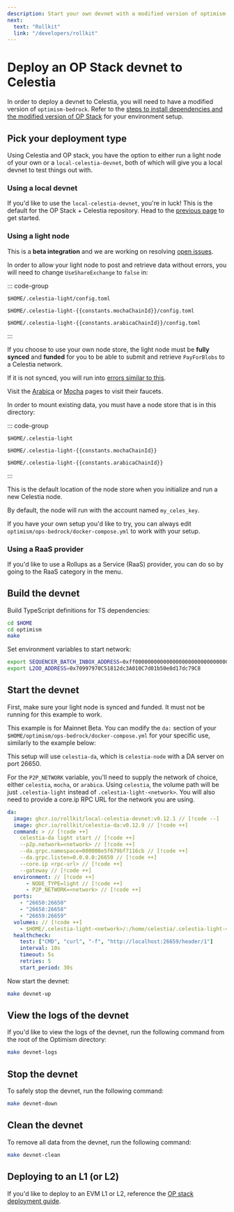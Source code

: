```yaml
---
description: Start your own devnet with a modified version of optimism-bedrock.
next:
  text: "Rollkit"
  link: "/developers/rollkit"
---
```


# Deploy an OP Stack devnet to Celestia

<!-- markdownlint-disable MD033 -->
<script setup>
import constants from '/.vitepress/constants/constants.js'

</script>

In order to deploy a devnet to Celestia, you will need to have a modified
version of `optimism-bedrock`.
Refer to the
[steps to install dependencies and the modified version of OP Stack](./optimism-devnet.md)
for your environment setup.

## Pick your deployment type

Using Celestia and OP stack, you have the option to either
run a light node of your own or a `local-celestia-devnet`,
both of which will give you a local devnet to test things out with.

### Using a local devnet

If you'd like to use the `local-celestia-devnet`, you're in luck!
This is the default for the OP Stack + Celestia repository. Head
to the [previous page](./optimism-devnet.md) to get started.

### Using a light node

This is a **beta integration** and we are working on resolving
[open issues](https://github.com/celestiaorg/optimism/issues/).

In order to allow your light node to post
and retrieve data without errors, you will need to change `UseShareExchange`
to `false` in:

::: code-group

```bash-vue [Mainnet Beta]
$HOME/.celestia-light/config.toml
```

```bash-vue [Mocha]
$HOME/.celestia-light-{{constants.mochaChainId}}/config.toml
```

```bash-vue [Arabica]
$HOME/.celestia-light-{{constants.arabicaChainId}}/config.toml
```

:::

If you choose to use your own node store, the light node
must be **fully synced** and **funded** for you to be able to submit
and retrieve `PayForBlobs` to a Celestia network.

If it is not synced, you will run into
[errors similar to this](https://github.com/celestiaorg/celestia-node/issues/2151/).

Visit the [Arabica](../nodes/arabica-devnet.md)
or [Mocha](../nodes/mocha-testnet.md) pages to
visit their faucets.

In order to mount existing data, you must have a node store that is
in this directory:

::: code-group

```bash-vue [Mainnet Beta]
$HOME/.celestia-light
```

```bash-vue [Mocha]
$HOME/.celestia-light-{{constants.mochaChainId}}
```

```bash-vue [Arabica]
$HOME/.celestia-light-{{constants.arabicaChainId}}
```

:::

This is the default location of the node store
when you initialize and run a new Celestia node.

By default, the node will run with the account named
`my_celes_key`.

If you have your own setup you'd like to try, you can always edit
`optimism/ops-bedrock/docker-compose.yml` to work with your setup.

### Using a RaaS provider

If you'd like to use a Rollups as a Service (RaaS) provider, you can do so
by going to the RaaS category in the menu.

## Build the devnet

Build TypeScript definitions for TS dependencies:

```bash
cd $HOME
cd optimism
make
```

Set environment variables to start network:

```bash
export SEQUENCER_BATCH_INBOX_ADDRESS=0xff00000000000000000000000000000000000000
export L2OO_ADDRESS=0x70997970C51812dc3A010C7d01b50e0d17dc79C8
```

## Start the devnet

First, make sure your light node is synced and funded. It must
not be running for this example to work.

This example is for Mainnet Beta.
You can modify the `da:` section of your `$HOME/optimism/ops-bedrock/docker-compose.yml`
for your specific use, similarly to the example below:

This setup will use `celestia-da`, which is `celestia-node` with
a DA server on port 26650.

For the `P2P_NETWORK` variable, you'll need to supply the network of choice, either
`celestia`, `mocha`, or `arabica`. Using `celestia`, the volume path will be just
`.celestia-light` instead of `.celestia-light-<network>`. You will also need
to provide a core.ip RPC URL for the network you are using.

<!-- markdownlint-disable MD013 -->

```yaml
da:
  image: ghcr.io/rollkit/local-celestia-devnet:v0.12.1 // [!code --]
  image: ghcr.io/rollkit/celestia-da:v0.12.9 // [!code ++]
  command: > // [!code ++]
    celestia-da light start // [!code ++]
    --p2p.network=<network> // [!code ++]
    --da.grpc.namespace=000008e5f679bf7116cb // [!code ++]
    --da.grpc.listen=0.0.0.0:26650 // [!code ++]
    --core.ip <rpc-url> // [!code ++]
    --gateway // [!code ++]
  environment: // [!code ++]
      - NODE_TYPE=light // [!code ++]
      - P2P_NETWORK=<network> // [!code ++]
  ports:
    - "26650:26650"
    - "26658:26658"
    - "26659:26659"
  volumes: // [!code ++]
    - $HOME/.celestia-light-<network>/:/home/celestia/.celestia-light-<network>/ // [!code ++]
  healthcheck:
    test: ["CMD", "curl", "-f", "http://localhost:26659/header/1"]
    interval: 10s
    timeout: 5s
    retries: 5
    start_period: 30s
```

Now start the devnet:

```bash
make devnet-up
```

## View the logs of the devnet

If you'd like to view the logs of the devnet, run the following command
from the root of the Optimism directory:

```bash
make devnet-logs
```

## Stop the devnet

To safely stop the devnet, run the following command:

```bash
make devnet-down
```

## Clean the devnet

To remove all data from the devnet, run the following command:

```bash
make devnet-clean
```

## Deploying to an L1 (or L2)

If you'd like to deploy to an EVM L1 or L2,
reference the [OP stack deployment guide](https://community.optimism.io/docs/developers/bedrock/node-operator-guide/).
